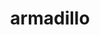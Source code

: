 ---
title: "armadillo"
layout: cache
categories: [package, develop]
meta: {"versions": ["12.8.3"], "compilers": ["gcc@=12.3.0"], "oss": ["ubuntu22.04"], "platforms": ["linux"], "targets": ["x86_64_v3"], "stacks": ["root", "tutorial"], "num_specs": 5, "num_specs_by_stack": {"root": 5, "tutorial": 5}}
spec_details: [{"hash": "prlctv74fwivll3w2hacz3qqu56t26ci", "compiler": "gcc@=12.3.0", "versions": ["12.8.3"], "os": "ubuntu22.04", "platform": "linux", "target": "x86_64_v3", "variants": ["build_system=cmake", "build_type=Release", "generator=make", "~hdf5", "~ipo", "patches=59207b1"], "stacks": ["root", "tutorial"], "size": "-", "tarball": "https://binaries.spack.io/develop/build_cache/linux-ubuntu22.04-x86_64_v3/gcc-12.3.0/armadillo-12.8.3/linux-ubuntu22.04-x86_64_v3-gcc-12.3.0-armadillo-12.8.3-prlctv74fwivll3w2hacz3qqu56t26ci.spack"}, {"hash": "hp5xmxyyxubduzddgdizhvaxoevuzhot", "compiler": "gcc@=12.3.0", "versions": ["12.8.3"], "os": "ubuntu22.04", "platform": "linux", "target": "x86_64_v3", "variants": ["build_system=cmake", "build_type=Release", "generator=make", "~hdf5", "~ipo", "patches=59207b1"], "stacks": ["root", "tutorial"], "size": "-", "tarball": "https://binaries.spack.io/develop/build_cache/linux-ubuntu22.04-x86_64_v3/gcc-12.3.0/armadillo-12.8.3/linux-ubuntu22.04-x86_64_v3-gcc-12.3.0-armadillo-12.8.3-hp5xmxyyxubduzddgdizhvaxoevuzhot.spack"}, {"hash": "l63fpbflyijre2lyap4wzoepuw2w3izm", "compiler": "gcc@=12.3.0", "versions": ["12.8.3"], "os": "ubuntu22.04", "platform": "linux", "target": "x86_64_v3", "variants": ["build_system=cmake", "build_type=Release", "generator=make", "~hdf5", "~ipo", "patches=59207b1"], "stacks": ["root", "tutorial"], "size": "-", "tarball": "https://binaries.spack.io/develop/build_cache/linux-ubuntu22.04-x86_64_v3/gcc-12.3.0/armadillo-12.8.3/linux-ubuntu22.04-x86_64_v3-gcc-12.3.0-armadillo-12.8.3-l63fpbflyijre2lyap4wzoepuw2w3izm.spack"}, {"hash": "kk2ghj2l4dhmjftixbr564zy72spyiyk", "compiler": "gcc@=12.3.0", "versions": ["12.8.3"], "os": "ubuntu22.04", "platform": "linux", "target": "x86_64_v3", "variants": ["build_system=cmake", "build_type=Release", "generator=make", "~hdf5", "~ipo", "patches=59207b1"], "stacks": ["root", "tutorial"], "size": "-", "tarball": "https://binaries.spack.io/develop/build_cache/linux-ubuntu22.04-x86_64_v3/gcc-12.3.0/armadillo-12.8.3/linux-ubuntu22.04-x86_64_v3-gcc-12.3.0-armadillo-12.8.3-kk2ghj2l4dhmjftixbr564zy72spyiyk.spack"}, {"hash": "4wlvykcuhrtqelt5utik5twh6sprbfqv", "compiler": "gcc@=12.3.0", "versions": ["12.8.3"], "os": "ubuntu22.04", "platform": "linux", "target": "x86_64_v3", "variants": ["build_system=cmake", "build_type=Release", "generator=make", "~hdf5", "~ipo", "patches=59207b1"], "stacks": ["root", "tutorial"], "size": "-", "tarball": "https://binaries.spack.io/develop/build_cache/linux-ubuntu22.04-x86_64_v3/gcc-12.3.0/armadillo-12.8.3/linux-ubuntu22.04-x86_64_v3-gcc-12.3.0-armadillo-12.8.3-4wlvykcuhrtqelt5utik5twh6sprbfqv.spack"}]
---